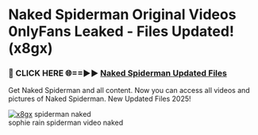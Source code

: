 # Naked Spiderman Original Videos 0nlyFans Leaked - Files Updated! (x8gx)

<h3>🔴 CLICK HERE 🌐==►► <a href="https://tinyurl.com/yckcrads" rel="nofollow">Naked Spiderman Updated Files</a></h3>

Get Naked Spiderman and all content. Now you can access all videos and pictures of Naked Spiderman. New Updated Files 2025!

[![x8gx](https://i.imgur.com/hpKpOFt.gif)](https://tinyurl.com/yckcrads)
spiderman naked<br>
sophie rain spiderman video naked
